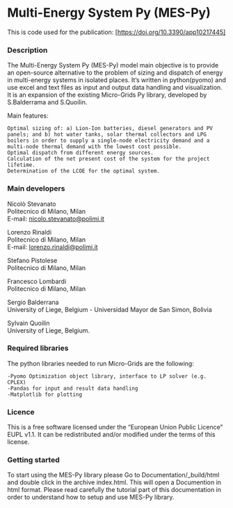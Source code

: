 Multi-Energy System Py (MES-Py)
========================

This is code used for the publication: [https://doi.org/10.3390/app10217445]

### Description

The Multi-Energy System Py (MES-Py) model main objective is to provide an open-source alternative to the problem of sizing and dispatch of energy in multi-energy systems in isolated places. It’s written in python(pyomo) and use excel and text files as input and output data handling and visualization. It is an expansion of the existing Micro-Grids Py library, developed by S.Balderrama and S.Quoilin.

Main features:

    Optimal sizing of: a) Lion-Ion batteries, diesel generators and PV panels; and b) hot water tanks, solar thermal collectors and LPG boilers in order to supply a single-node electricity demand and a multi-node thermal demand with the lowest cost possible.
    Optimal dispatch from different energy sources.
    Calculation of the net present cost of the system for the project lifetime.
    Determination of the LCOE for the optimal system.


### Main developers

Nicolò Stevanato <br/>
Politecnico di Milano, Milan <br/>
E-mail: nicolo.stevanato@polimi.it <br/>

Lorenzo Rinaldi <br/>
Politecnico di Milano, Milan <br/>
E-mail: lorenzo.rinaldi@polimi.it

Stefano Pistolese <br/>
Politecnico di Milano, Milan <br/>

Francesco Lombardi <br/>
Politecnico di Milano, Milan <br/>

Sergio Balderrana <br/>
University of Liege, Belgium - Universidad Mayor de San Simon, Bolivia <br/>

Sylvain Quoilin <br/>
University of Liege, Belgium. <br/>
 
### Required libraries

The python libraries needed to run Micro-Grids are the following:

    -Pyomo Optimization object library, interface to LP solver (e.g. CPLEX)
    -Pandas for input and result data handling
    -Matplotlib for plotting


### Licence
This is a free software licensed under the “European Union Public Licence" EUPL v1.1. It 
can be redistributed and/or modified under the terms of this license.

### Getting started

To start using the MES-Py library please Go to Documentation/_build/html and double click in the archive index.html. This will open a Documention in html format. Please read carefully the tutorial part of this documentation in order to understand how to setup and use MES-Py library.

